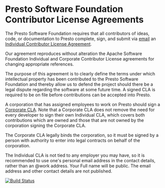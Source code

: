 # Presto Software Foundation Contributor License Agreements

The Presto Software Foundation requires that all contributors of ideas,
code, or documentation to Presto complete, sign, and submit via [email](mailto:cla@trino.io) an
[Individual Contributor License Agreement](https://github.com/prestosql/cla/raw/master/Presto%20Foundation%20Individual%20CLA.pdf).

Our agreement reproduces without alteration the Apache Software Foundation
Individual and Corporate Contributor License agreements for changing appropriate
references.

The purpose of this agreement is to clearly define the terms under which
intellectual property has been contributed to the Presto Software Foundation
 and thereby allow us to defend the project should there be a legal dispute
 regarding the software at some future time. A signed CLA is required to be
 on file before contributions can be accepted into Presto.

A corporation that has assigned employees to work on Presto should sign a 
[Corporate CLA](https://raw.githubusercontent.com/prestosql/cla/master/Presto%20Foundation%20Corporate%20CLA.txt). 
Note that a Corporate CLA does not remove the need for every 
developer to sign their own Individual CLA, which covers both contributions 
which are owned and those that are not owned by the corporation signing the 
Corporate CLA.

The Corporate CLA legally binds the corporation, so it must be signed by a
person with authority to enter into legal contracts on behalf of the corporation.

The Individual CLA is not tied to any employer you may have, so it is recommended
to use one's personal email address in the contact details, rather than an
@work address. Your Full name will be public. The email address and other contact details are
not published.

[![Build Status](https://travis-ci.com/prestosql/cla.svg?branch=master)](https://travis-ci.com/prestosql/cla)
